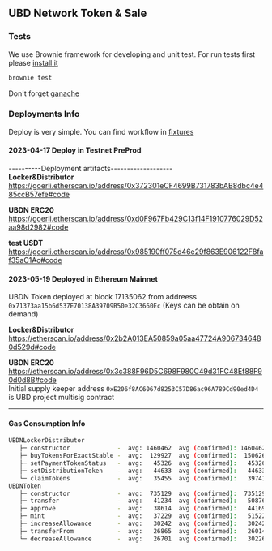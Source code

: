## UBD Network Token & Sale


### Tests
We use Brownie framework for developing and unit test. For run tests
first please [install it](https://eth-brownie.readthedocs.io/en/stable/install.html)

```bash
brownie test
```
Don't forget [ganache](https://www.npmjs.com/package/ganache)

### Deployments Info
Deploy is very simple. You can find workflow in 
[fixtures](./tests/fixtures/deploy_env.py) 

#### 2023-04-17  Deploy in Testnet PreProd
----------Deployment artifacts-------------------  
**Locker&Distributor**  
https://goerli.etherscan.io/address/0x372301eCF4699B731783bAB8dbc4e485ccB57efe#code

**UBDN ERC20**  
https://goerli.etherscan.io/address/0xd0F967Fb429C13f14F1910776029D52aa98d2982#code

**test USDT**  
https://goerli.etherscan.io/address/0x985190ff075d46e29f863E906122F8faf35aC1Ac#code

#### 2023-05-19 Deployed in Ethereum Mainnet 
UBDN Token deployed at block 17135062 from addreess 
`0x71373aa15b6d537E70138A39709B50e32C3660Ec` (Keys can be obtain on demand)   
 
**Locker&Distributor**  
https://etherscan.io/address/0x2b2A013EA50859a05aa47724A9067346480d529d#code  

**UBDN ERC20**  
https://etherscan.io/address/0x3c388F96D5C698F980C49d31FC48Ef88F90d0d8B#code  
Initial supply keeper address `0xE206f8AC6067d8253C57D86ac96A789Cd90ed4D4` is UBD project multisig contract


---
#### Gas Consumption Info
```bash
UBDNLockerDistributor
   ├─ constructor             -  avg: 1460462  avg (confirmed): 1460462  low: 1460462  high: 1460462
   ├─ buyTokensForExactStable -  avg:  129927  avg (confirmed):  150626  low:   23869  high:  401396
   ├─ setPaymentTokenStatus   -  avg:   45326  avg (confirmed):   45326  low:   45319  high:   45331
   ├─ setDistributionToken    -  avg:   44633  avg (confirmed):   44633  low:   44633  high:   44633
   └─ claimTokens             -  avg:   35455  avg (confirmed):   39741  low:   22303  high:   51643
UBDNToken 
   ├─ constructor             -  avg:  735129  avg (confirmed):  735129  low:  735119  high:  735143
   ├─ transfer                -  avg:   41234  avg (confirmed):   50876  low:   21951  high:   50876
   ├─ approve                 -  avg:   38614  avg (confirmed):   44169  low:   21953  high:   44217
   ├─ mint                    -  avg:   37229  avg (confirmed):   51522  low:   22936  high:   51522
   ├─ increaseAllowance       -  avg:   30242  avg (confirmed):   30242  low:   30242  high:   30242
   ├─ transferFrom            -  avg:   26865  avg (confirmed):   26014  low:   22264  high:   31836
   └─ decreaseAllowance       -  avg:   26701  avg (confirmed):   30226  low:   23176  high:   30226


```

